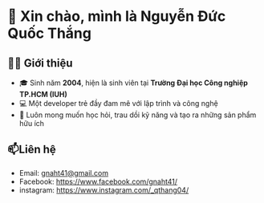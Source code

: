 # 👋 Xin chào, mình là Nguyễn Đức Quốc Thắng  

## 🧑‍💻 Giới thiệu
- 🎓 Sinh năm **2004**, hiện là sinh viên tại **Trường Đại học Công nghiệp TP.HCM (IUH)**  
- 💻 Một developer trẻ đầy đam mê với lập trình và công nghệ  
- 🚀 Luôn mong muốn học hỏi, trau dồi kỹ năng và tạo ra những sản phẩm hữu ích  

## 📫Liên hệ
- Email: gnaht41@gmail.com  
- Facebook: https://www.facebook.com/gnaht41/
- instagram: https://www.instagram.com/_qthang04/
